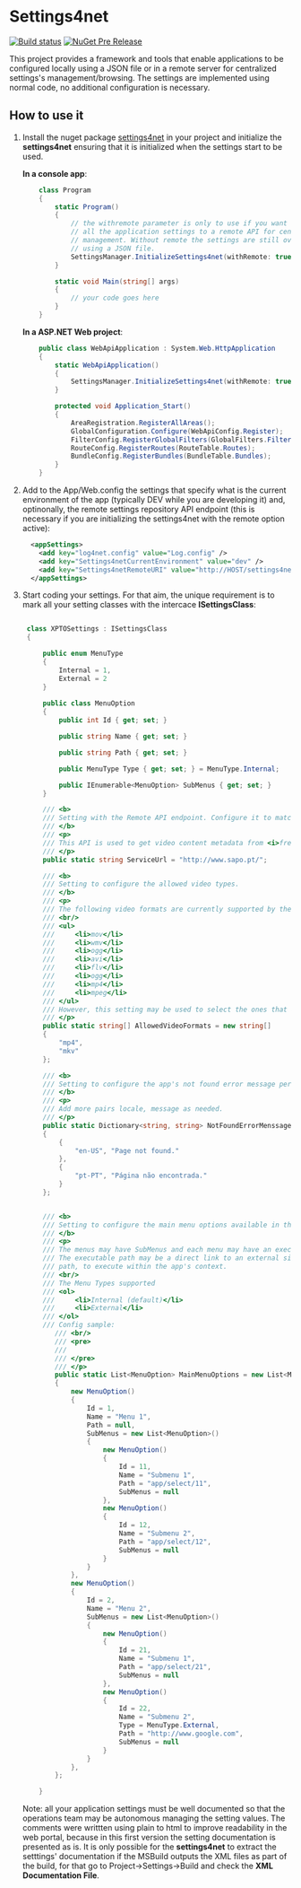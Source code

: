 # Settings4net 

[![Build status](https://ci.appveyor.com/api/projects/status/iiysdoygrgt10ktd/branch/master?svg=true)](https://ci.appveyor.com/project/rafaelumlei/settings4net/branch/master)
[![NuGet Pre Release](https://img.shields.io/nuget/vpre/settings4net.svg)](https://www.nuget.org/packages/settings4net/)

This project provides a framework and tools that enable applications to be configured locally using a JSON file or in a remote server for centralized settings's management/browsing. The settings are implemented using normal code, no additional configuration is necessary.


How to use it
-------------

1. Install the nuget package [settings4net](https://www.nuget.org/packages/settings4net/) in your project and initialize the **settings4net** ensuring that it is initialized when the settings start to be used. 

    **In a console app**:

    ```csharp
        class Program
        {
            static Program() 
            {
                // the withremote parameter is only to use if you want send 
                // all the application settings to a remote API for centralized 
                // management. Without remote the settings are still overridable 
                // using a JSON file.
                SettingsManager.InitializeSettings4net(withRemote: true);
            }

            static void Main(string[] args)
            {
                // your code goes here
            }
        }
    ```

    **In a ASP.NET Web project**:

    ```csharp
        public class WebApiApplication : System.Web.HttpApplication
        {
            static WebApiApplication()
            {
                SettingsManager.InitializeSettings4net(withRemote: true);
            }

            protected void Application_Start()
            {
                AreaRegistration.RegisterAllAreas();
                GlobalConfiguration.Configure(WebApiConfig.Register);
                FilterConfig.RegisterGlobalFilters(GlobalFilters.Filters);
                RouteConfig.RegisterRoutes(RouteTable.Routes);
                BundleConfig.RegisterBundles(BundleTable.Bundles);
            }
        }
    ```

2. Add to the App/Web.config the settings that specify what is the current environment of the app (typically DEV while you are developing it) and, optinonally, the remote settings repository API endpoint (this is necessary if you are initializing the settings4net with the remote option active):

   ```xml
     <appSettings>
       <add key="log4net.config" value="Log.config" />
       <add key="Settings4netCurrentEnvironment" value="dev" />
       <add key="Settings4netRemoteURI" value="http://HOST/settings4net.API/" />
     </appSettings>
     ```

3. Start coding your settings. For that aim, the unique requirement is to mark all your setting classes with the intercace **ISettingsClass**:


   ```csharp

    class XPTOSettings : ISettingsClass
    {

        public enum MenuType
        {
            Internal = 1,
            External = 2
        }
        
        public class MenuOption
        {
            public int Id { get; set; }

            public string Name { get; set; }

            public string Path { get; set; }

            public MenuType Type { get; set; } = MenuType.Internal;

            public IEnumerable<MenuOption> SubMenus { get; set; }
        }

        /// <b>
        /// Setting with the Remote API endpoint. Configure it to match the environment's instance.
        /// </b>
        /// <p>
        /// This API is used to get video content metadata from <i>freebase</i> ...
        /// </p>
        public static string ServiceUrl = "http://www.sapo.pt/";

        /// <b>
        /// Setting to configure the allowed video types.
        /// </b>
        /// <p>
        /// The following video formats are currently supported by the app: 
        /// <br/>
        /// <ul>
        ///     <li>mov</li>
        ///     <li>wmv</li>
        ///     <li>ogg</li>
        ///     <li>avi</li>
        ///     <li>flv</li>
        ///     <li>ogg</li>
        ///     <li>mp4</li>
        ///     <li>mpeg</li>
        /// </ul>
        /// However, this setting may be used to select the ones that are currently allowed.
        /// </p>
        public static string[] AllowedVideoFormats = new string[] 
        {
            "mp4",
            "mkv"
        };

        /// <b>
        /// Setting to configure the app's not found error message per lang/locale.
        /// </b>
        /// <p>
        /// Add more pairs locale, message as needed.
        /// </p>
        public static Dictionary<string, string> NotFoundErrorMenssages = new Dictionary<string, string>()
        {
            {
                "en-US", "Page not found."
            },
            {
                "pt-PT", "Página não encontrada."
            }
        };


        /// <b>
        /// Setting to configure the main menu options available in the app.
        /// </b>
        /// <p> 
        /// The menus may have SubMenus and each menu may have an executable path.
        /// The executable path may be a direct link to an external site or a internal 
        /// path, to execute within the app's context.
        /// <br/>
        /// The Menu Types supported
        /// <ol>
        ///     <li>Internal (default)</li>
        ///     <li>External</li>
        /// </ol>
        /// Config sample:
           /// <br/>
           /// <pre>
           /// 
           /// </pre>
           /// </p>
           public static List<MenuOption> MainMenuOptions = new List<MenuOption>()
           {
               new MenuOption()
               {
                   Id = 1,
                   Name = "Menu 1",
                   Path = null,
                   SubMenus = new List<MenuOption>()
                   {
                       new MenuOption()
                       {
                           Id = 11,
                           Name = "Submenu 1",
                           Path = "app/select/11",
                           SubMenus = null
                       },
                       new MenuOption()
                       {
                           Id = 12,
                           Name = "Submenu 2",
                           Path = "app/select/12",
                           SubMenus = null
                       }
                   }
               },
               new MenuOption()
               {
                   Id = 2,
                   Name = "Menu 2",
                   SubMenus = new List<MenuOption>()
                   {
                       new MenuOption()
                       {
                           Id = 21,
                           Name = "Submenu 1",
                           Path = "app/select/21",
                           SubMenus = null
                       },
                       new MenuOption()
                       {
                           Id = 22,
                           Name = "Submenu 2",
                           Type = MenuType.External,
                           Path = "http://www.google.com",
                           SubMenus = null
                       }
                   }
               },
           };

       }
   ```

   Note: all your application settings must be well documented so that the operations team may be autonomous managing the setting values. The comments were writtten using plain to html to improve readability in the web portal, because in this first version the setting documentation is presented as is. It is only possible for the **settings4net** to  extract the setttings' documentation if the MSBuild outputs the XML files as part of the build, for that go to Project->Settings->Build and check the **XML Documentation File**. 



